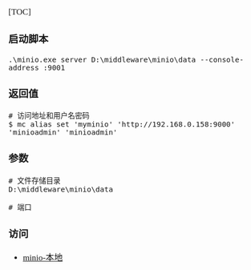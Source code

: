 <span  style="font-family: Simsun,serif; font-size: 17px; ">

[TOC]

### 启动脚本

~~~shell
.\minio.exe server D:\middleware\minio\data --console-address :9001
~~~

### 返回值

~~~
# 访问地址和用户名密码
$ mc alias set 'myminio' 'http://192.168.0.158:9000' 'minioadmin' 'minioadmin'
~~~

### 参数

~~~
# 文件存储目录
D:\middleware\minio\data

# 端口
~~~

### 访问

- [minio-本地](http://localhost:9001/browser)

</span>